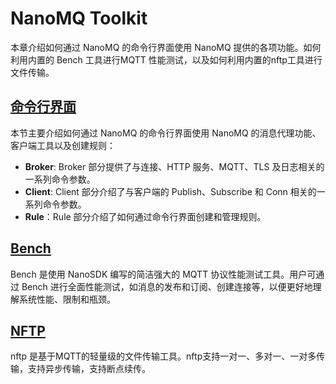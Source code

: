 # NanoMQ Toolkit

本章介绍如何通过 NanoMQ 的命令行界面使用 NanoMQ 提供的各项功能。如何利用内置的 Bench 工具进行MQTT 性能测试，以及如何利用内置的nftp工具进行文件传输。

## [命令行界面](command-line.md)

本节主要介绍如何通过 NanoMQ 的命令行界面使用 NanoMQ 的消息代理功能、客户端工具以及创建规则：

- **Broker**: Broker 部分提供了与连接、HTTP 服务、MQTT、TLS 及日志相关的一系列命令参数。 
- **Client**: Client 部分介绍了与客户端的 Publish、Subscribe 和 Conn 相关的一系列命令参数。
- **Rule**：Rule 部分介绍了如何通过命令行界面创建和管理规则。

## [Bench](bench.md)

Bench 是使用 NanoSDK 编写的简洁强大的 MQTT 协议性能测试工具。用户可通过 Bench 进行全面性能测试，如消息的发布和订阅、创建连接等，以便更好地理解系统性能、限制和瓶颈。

## [NFTP](bench.md#nftp)

nftp 是基于MQTT的轻量级的文件传输工具。nftp支持一对一、多对一、一对多传输，支持异步传输，支持断点续传。
